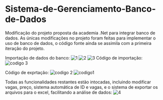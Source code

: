 # Sistema-de-Gerenciamento-Banco-de-Dados
Modificação do projeto proposta da academia .Net para integrar banco de dados.
As únicas modificações no projeto foram feitas para implementar o uso de banco de dados, o código fonte ainda se assimila com a primeira iteração do projeto.

Importação de dados do banco:
![1](https://user-images.githubusercontent.com/96741532/175383377-bc7f31d5-ff29-4a5c-91b5-a9e51faa35c8.png)
![2](https://user-images.githubusercontent.com/96741532/175383384-d668ec5d-bb97-44eb-9cf6-fe591d57df9e.png)
![3](https://user-images.githubusercontent.com/96741532/175383392-1827b1b8-55bf-4f8c-be9b-796803ae2850.png)
Código de importação:
![codigo 3](https://user-images.githubusercontent.com/96741532/175383537-507ae814-a052-4b76-bbd6-a99f38d20b9d.png)

Código de exprtação:
![codigo 2](https://user-images.githubusercontent.com/96741532/175383655-d70d6c44-8fd8-45a4-9f43-fc92bf43d059.png)
![codigo1](https://user-images.githubusercontent.com/96741532/175383661-c7eeaf49-08c9-437f-866b-808653c05403.png)

Todas as funcionalidades restantes estão intocadas, incluindo modificar vagas, preço, sistema automática de ID e vagas, e o sistema de exportar os arquivos para o excel, facilitando a análise de dados:
![4](https://user-images.githubusercontent.com/96741532/175383965-4a859b57-6b91-43b2-ac09-b0b651c5b17e.png)
